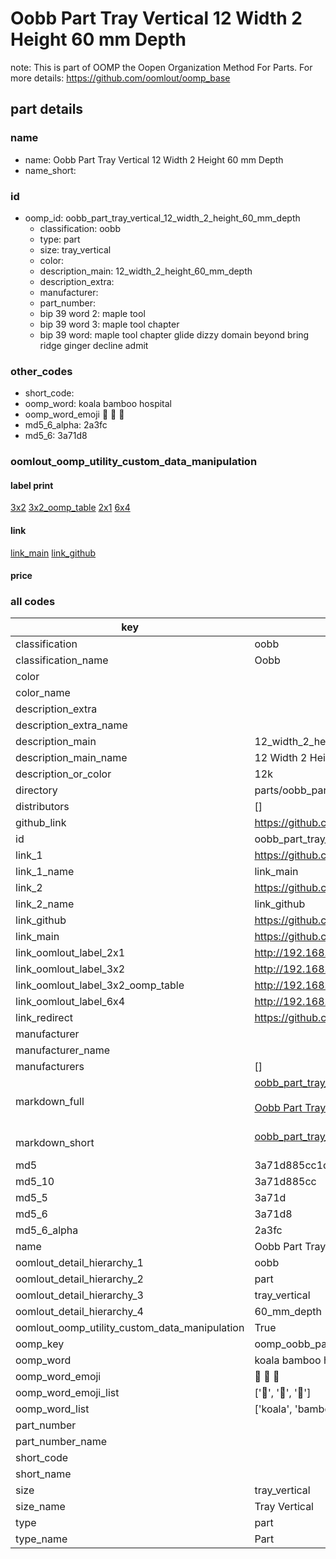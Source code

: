 # Oobb Part Tray Vertical 12 Width 2 Height 60 mm Depth  

note: This is part of OOMP the Oopen Organization Method For Parts. For more details: https://github.com/oomlout/oomp_base

##  part details
  







### name
* name: Oobb Part Tray Vertical 12 Width 2 Height 60 mm Depth
* name_short: 
### id
* oomp_id: oobb_part_tray_vertical_12_width_2_height_60_mm_depth
  * classification: oobb
  * type: part
  * size: tray_vertical
  * color: 
  * description_main: 12_width_2_height_60_mm_depth
  * description_extra: 
  * manufacturer: 
  * part_number: 
  * bip 39 word 2: maple tool
  * bip 39 word 3: maple tool chapter
  * bip 39 word: maple tool chapter glide dizzy domain beyond bring ridge ginger decline admit

### other_codes
* short_code: 
* oomp_word: koala bamboo hospital
* oomp_word_emoji :koala: :bamboo: :hospital:
* md5_6_alpha: 2a3fc
* md5_6: 3a71d8






### oomlout_oomp_utility_custom_data_manipulation
#### label print
[3x2](http://192.168.1.245:1112/?label=oomp%202a3fc)
[3x2_oomp_table](http://192.168.1.108:1112/?label=oomp%202a3fc)
[2x1](http://192.168.1.242:1112/?label=oomp%202a3fc)
[6x4](http://192.168.1.55:1112/?label=oomp%202a3fc)    

#### link

[link_main](https://github.com/oomlout/oomlout_oomp_version_1_messy/tree/main/parts/oobb_part_tray_vertical_12_width_2_height_60_mm_depth) [link_github](https://github.com/oomlout/oomlout_oomp_version_1_messy/tree/main/parts/oobb_part_tray_vertical_12_width_2_height_60_mm_depth)                             

#### price







### all codes 
| key | value |  
| --- | --- |  
| classification | oobb |  
| classification_name | Oobb |  
| color |  |  
| color_name |  |  
| description_extra |  |  
| description_extra_name |  |  
| description_main | 12_width_2_height_60_mm_depth |  
| description_main_name | 12 Width 2 Height 60 mm Depth |  
| description_or_color | 12k |  
| directory | parts/oobb_part_tray_vertical_12_width_2_height_60_mm_depth |  
| distributors | [] |  
| github_link | https://github.com/oomlout/oomlout_oomp_part_src/tree/main/parts/oobb_part_tray_vertical_12_width_2_height_60_mm_depth |  
| id | oobb_part_tray_vertical_12_width_2_height_60_mm_depth |  
| link_1 | https://github.com/oomlout/oomlout_oomp_version_1_messy/tree/main/parts/oobb_part_tray_vertical_12_width_2_height_60_mm_depth |  
| link_1_name | link_main |  
| link_2 | https://github.com/oomlout/oomlout_oomp_version_1_messy/tree/main/parts/oobb_part_tray_vertical_12_width_2_height_60_mm_depth |  
| link_2_name | link_github |  
| link_github | https://github.com/oomlout/oomlout_oomp_version_1_messy/tree/main/parts/oobb_part_tray_vertical_12_width_2_height_60_mm_depth |  
| link_main | https://github.com/oomlout/oomlout_oomp_version_1_messy/tree/main/parts/oobb_part_tray_vertical_12_width_2_height_60_mm_depth |  
| link_oomlout_label_2x1 | http://192.168.1.242:1112/?label=oomp%202a3fc |  
| link_oomlout_label_3x2 | http://192.168.1.245:1112/?label=oomp%202a3fc |  
| link_oomlout_label_3x2_oomp_table | http://192.168.1.108:1112/?label=oomp%202a3fc |  
| link_oomlout_label_6x4 | http://192.168.1.55:1112/?label=oomp%202a3fc |  
| link_redirect | https://github.com/oomlout/oomlout_oomp_version_1_messy/tree/main/parts/oobb_part_tray_vertical_12_width_2_height_60_mm_depth |  
| manufacturer |  |  
| manufacturer_name |  |  
| manufacturers | [] |  
| markdown_full | [oobb_part_tray_vertical_12_width_2_height_60_mm_depth](none)<br>[](none)<br>[Oobb Part Tray Vertical 12 Width 2 Height 60 Mm Depth](none)<br><br> |  
| markdown_short | [oobb_part_tray_vertical_12_width_2_height_60_mm_depth](none)<br><br> |  
| md5 | 3a71d885cc1c22b903a016304cf92c3c |  
| md5_10 | 3a71d885cc |  
| md5_5 | 3a71d |  
| md5_6 | 3a71d8 |  
| md5_6_alpha | 2a3fc |  
| name | Oobb Part Tray Vertical 12 Width 2 Height 60 mm Depth |  
| oomlout_detail_hierarchy_1 | oobb |  
| oomlout_detail_hierarchy_2 | part |  
| oomlout_detail_hierarchy_3 | tray_vertical |  
| oomlout_detail_hierarchy_4 | 60_mm_depth |  
| oomlout_oomp_utility_custom_data_manipulation | True |  
| oomp_key | oomp_oobb_part_tray_vertical_12_width_2_height_60_mm_depth |  
| oomp_word | koala bamboo hospital |  
| oomp_word_emoji | :koala: :bamboo: :hospital: |  
| oomp_word_emoji_list | [':koala:', ':bamboo:', ':hospital:'] |  
| oomp_word_list | ['koala', 'bamboo', 'hospital'] |  
| part_number |  |  
| part_number_name |  |  
| short_code |  |  
| short_name |  |  
| size | tray_vertical |  
| size_name | Tray Vertical |  
| type | part |  
| type_name | Part |  
